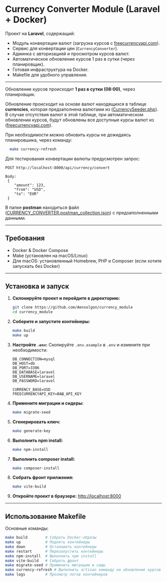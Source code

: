 # Currency Converter Module (Laravel + Docker)

Проект на **Laravel**, содержащий:
- Модуль конвертации валют (загрузка курсов с [freecurrencyapi.com](https://freecurrencyapi.com)).
- Сервис для конвертации цен (`CurrencyConverter`).
- Админка с авторизацией и просмотром курсов валют.
- Автоматическое обновление курсов 1 раз в сутки (через планировщик).
- Готовая инфраструктура на Docker.
- Makefile для удобного управления.

---

Обновление курсов происходит **1 раз в сутки (08:00)**, через планировщик.

Обновление происходит на основе валют находящихся в таблице **currencies**, которая предзаполнена валютами из ([CurrencySeeder.php](database/seeders/CurrencySeeder.php)).
В случае отсутствия валют в этой таблице, при автоматическом обновлении курсов, будут обновлены все доступные курсы валют из ([freecurrencyapi.com](https://freecurrencyapi.com)).

При необходимости можно обновить курсы не дожидаясь планировшика, через команду:
```bash
  make currency-refresh
```
Для тестирования конвертации валюты предусмотрен запрос:
```angular2html
POST http://localhost:8000/api/currency/convert

Body:
 {
    "amount": 123,
    "from": "USD",
    "to": "EUR"
 }
```
В папке **postman** находиться файл ([CURRENCY_CONVERTER.postman_collection.json](postman/CURRENCY_CONVERTER.postman_collection.json)) с предзаполненными данными.

---

## Требования
- Docker & Docker Compose
- Make (установлен на macOS/Linux)
- Для macOS: установленный Homebrew, PHP и Composer (если хотите запускать без Docker)

---
## Установка и запуск

1. **Склонируйте проект и перейдите в директорию:**
    ```bash
    git clone https://github.com/Aensolgon/currency_module
    cd currency_module
    ```

2. **Соберите и запустите контейнеры:**
    ```bash
    make build
    make up
    ```

3. **Настройте `.env`:**
   Скопируйте `.env.example` в `.env` и измените при необходимости:
    ```env
    DB_CONNECTION=mysql
    DB_HOST=db
    DB_PORT=3306
    DB_DATABASE=laravel
    DB_USERNAME=laravel
    DB_PASSWORD=laravel

    CURRENCY_BASE=USD
    FREECURRENCYAPI_KEY=ВАШ_API_KEY
    ```

4. **Примените миграции и сидеры:**
    ```bash
    make migrate-seed
    ```
   
5. **Сгенерировать ключ:**
    ```bash
    make generate-key
    ```

6. **Выполнить npm install:**
    ```bash
    make npm-install
    ```

7. **Выполнить composer install:**
    ```bash
    make composer-install
    ```
   
8. **Собрать фронт прилжения:**
    ```bash
    make vite-build
    ```
   
9. **Откройте проект в браузере:**
   [http://localhost:8000](http://localhost:8000)

---

## Использование Makefile

Основные команды:
```bash
make build        # Собрать Docker-образы
make up           # Поднять контейнеры
make down         # Остановить контейнеры
make restart      # Перезапустить контейнеры
make npm-install  # Выполнить npm install
make vite-build   # Собрать фронт
make migrate-seed # Применить миграции и сиды
make currency-refresh # Выполнить artisan команду на обновление курсов
make logs         # Просмотр логов контейнеров
